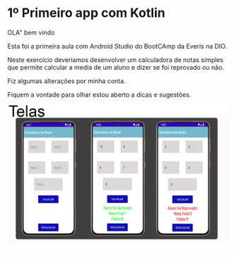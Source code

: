 # 1º Primeiro app com Kotlin 

OLA"  bem vindo 

Esta foi a primeira aula com Android Studio do BootCAmp da  Everis na DIO.

Neste exercício deveríamos desenvolver um  calculadora de notas simples que permite calcular a media de um aluno e dizer se foi reprovado ou não.

Fiz algumas alterações por minha conta. 

Fiquem a vontade para olhar estou aberto  a dicas e sugestões.

<img src="\image\telas.jpg" />
